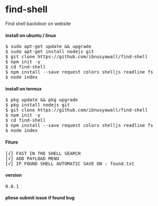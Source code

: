 # find-shell
Find shell backdoor on website

#### install on ubuntu / linux
<pre>
$ sudo apt-get update && upgrade
$ sudo apt-get install nodejs git
$ git clone https://github.com/ibnusyawall/find-shell
$ npm init -y
$ cd find-shell
$ npm install --save request colors shelljs readline fs
$ node index
</pre>

#### install on termux
<pre>
$ pkg update && pkg upgrade
$ pkg install nodejs git
$ git clone https://github.com/ibnusyawall/find-shell
$ npm init -y
$ cd find-shell
$ npm install --save request colors shelljs readline fs
$ node index
</pre>

#### Fiture 
<pre>
[√] FAST IN THE SHELL SEARCH
[√] ADD PAYLOAD MENU
[√] IF FOUND SHELL AUTOMATIC SAVE ON : found.txt
</pre>

#### version
<pre>0.0.1</pre>

#### pliese submit issue if found bug
